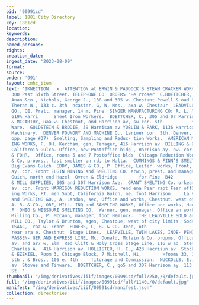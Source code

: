 ```yaml
---
pid: '00991cd'
label: 1881 City Directory
key: 1881cd
location: 
keywords: 
description: 
named_persons: 
rights: 
creation_date: 
ingest_date: '2023-08-09'
format: 
source: 
order: '991'
layout: cmhc_item
text: 'IKNECTION.  x  ATTENTION at ERWIN & PADDOCK’S STEAM CRACKER WORKS AND BAKERY,
  300 Past Sixth Street. TELEPHONE CO  ORDERS "He rroser  C.BOETTCHER, Hardware,  ova
  Anan &co., Nichols, George J., 138 and 305 w. Chestant Powell & oad 6d  Sewing Machines.  Johnson,
  Theran W., 133 ¢. 3th  ncaster, G, W, Mes., axa w. Chestaur  LEADVILLE SEWING MACHINE
  GO., CE. Pratt, manager, 14 m, Pine  SINGER MANUFACTURING CO; R. L. Newton, manager,
  619% Harri      Sheet Iron Workers.  BOETTCHER, C., 305 and 07 Parrison av  MANVILLE
  & MCCARTHY, uaa w. Chestnut, and Harrison av, sw cor. sth           Silver and Plated
  Ware.  GOLDSTEIN & BRODIE, 39 Harrisan av YOBLIN & PARK, 1136 Harricon av’  Smelting
  Machinery.  DENVER FOUNDRY AND MACHINE O., Larimer cor. Sth, Denver, (see advt.
  opp. page #37)  Smelting, Sampling and Reduc- tion Works.  AMERICAN MINING and SMELT-
  ING WORKS, F. OH. Kercham, gen, Tanager, 416 Harrison av  BILLING & EILER''S SMELTER,
  California Gulch. Office, new Postoffice bidg_, Harrison ay. nw. cor. sth  BUNSEN
  & FOHR,  Office, rooms 5 and 7 Postoffice blds  Chicago Reduction Works; M. E. Smith
  & Co, proprs., last smelter on rd, to Malta.  CUMMINGS & FINN’S SMELTING WORKS,
  Big Evans Gulch  EDDY, JAMES & CO., P  Office, Leiter  works, Front, cor. Spruce.
  ay. cor. Front ELGIN MINING and SMELTING CO. erwin, prest. and manager, Big Evans
  Guich, north end Hazel  Ovren & Eldridge        for Fine  B42        Wall Paper,  MINE
  & MILL SUPPLIES, 305 and 307 Harrison Ave.  GRANT SMELTING Co. orkeand office: Leiter
  av. cor. Front HARRISON REDUCTION WORKS, rend ena Pear rapt Fear offOnke ake Gonint
  ing Works, FT. men Supt, California Gulch, ne. foot Harrison     La PLATA MINING
  and SMELTING &O., A, Landon, sec, Office and works, Chestnut. west off city  MEYER,
  A. R. & CO., ORE, MILL- INQ and SAMPLING WORKS, Office anc works, Harrixonay cor.
  F  OHIO & MISSOURI SMELTING CO.  Warner, gen. manager. Office an works, vans Gulch.  ‘Tabor
  Milling Co., P. McCann, manager, foot Hemlock.  THE LEADVILLE SOLD ana SIL- VER
  MILL CO., Taylor & Brunton, ages, Chestoue, west of city limits  Soda Water Manufacturers.  HOUCHLAND,
  ISAAC,  raz w. Front  POWERS, C, R. & CO. 3eee, oth                        ger,
  rear ara e. Chestnut  Stage Lines.  LEAPVILLE, TWIN LAKES, INDE- PENDENCE & ASPEN
  PASSEN- GER AND EXPRESS LINE, Mc. Donald, Mclain & Co. propms. Offices, a5 Harvison
  av. and ar7 w, Elm  Red Clift & Holy Cross Stage Line, 116 w ad  Stenographers.  Hinckley,
  Charles A.  416 Harrison av  HOLLISTER, H. C., 423 Hacrisun av  Stock Brokers.  ANDERSON
  & EZEKIEL, Room 3, Chicago Block, 7 Mitchell, Hi,        »fooms 33, 14 and 15,            fe.
  sth . & Bros., 106 e. 4th     fitorage and Commission.  NUCKOLLS, E., 400 Harrison
  av  Stoves and Tinware.  BOETTCHER, C., go5 and 307 Harrison ay  113 East Fourth
  St. '
thumbnail: "/img/derivatives/iiif/images/00991cd/full/250,/0/default.jpg"
full: "/img/derivatives/iiif/images/00991cd/full/1140,/0/default.jpg"
manifest: "/img/derivatives/iiif/00991cd/manifest.json"
collection: directories
---
```

